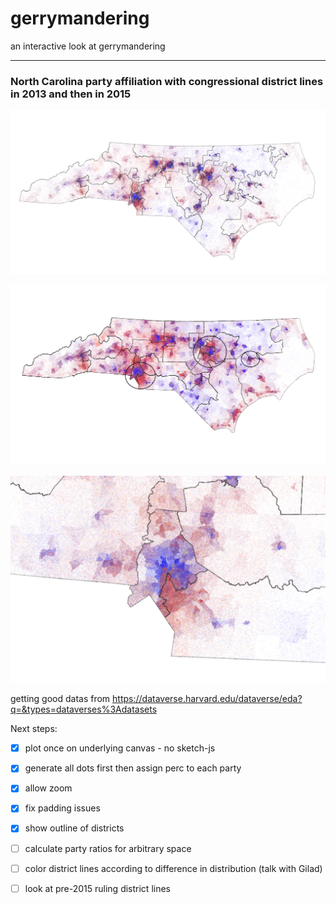 # gerrymandering

an interactive look at gerrymandering

---

### North Carolina party affiliation with congressional district lines in 2013 and then in 2015

![gerrymandering](/img/nc-districts-2013.png?raw=true "NC Congressional Districts 2013")

![gerrymandering](/img/nc-districts-2015.png?raw=true "NC Congressional Districts 2015")

![gerrymandering](/img/charlotte.png?raw=true "Charlotte, NC with 2015 Congressional Districts")

getting good datas from https://dataverse.harvard.edu/dataverse/eda?q=&types=dataverses%3Adatasets

Next steps:
 - [x] plot once on underlying canvas - no sketch-js
 - [x] generate all dots first then assign perc to each party
 - [x] allow zoom
 - [x] fix padding issues

 - [x] show outline of districts
 - [ ] calculate party ratios for arbitrary space
 - [ ] color district lines according to difference in distribution (talk with Gilad)
 - [ ] look at pre-2015 ruling district lines
